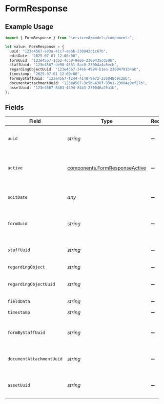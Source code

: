 # FormResponse

## Example Usage

```typescript
import { FormResponse } from "servicem8/models/components";

let value: FormResponse = {
  uuid: "123e4567-e83a-41c7-aebb-230042c1c67b",
  editDate: "2025-07-01 12:00:00",
  formUuid: "123e4567-1cb2-4cc0-9e6b-2300435cd50b",
  staffUuid: "123e4567-de90-4531-8ac0-23004a4c6ecb",
  regardingObjectUuid: "123e4567-34e6-4984-b1ea-23004791b4ab",
  timestamp: "2025-07-01 12:00:00",
  formByStaffUuid: "123e4567-f244-4140-9e72-230048c9c2bb",
  documentAttachmentUuid: "123e4567-9c5b-438f-9301-23004e9ef27b",
  assetUuid: "123e4567-8403-4494-84b3-230046a20a1b",
};
```

## Fields

| Field                                                                          | Type                                                                           | Required                                                                       | Description                                                                    | Example                                                                        |
| ------------------------------------------------------------------------------ | ------------------------------------------------------------------------------ | ------------------------------------------------------------------------------ | ------------------------------------------------------------------------------ | ------------------------------------------------------------------------------ |
| `uuid`                                                                         | *string*                                                                       | :heavy_minus_sign:                                                             | Unique identifier for this record                                              | 123e4567-e83a-41c7-aebb-230042c1c67b                                           |
| `active`                                                                       | [components.FormResponseActive](../../models/components/formresponseactive.md) | :heavy_minus_sign:                                                             | Record active/deleted flag.  Valid values are [0,1]                            |                                                                                |
| `editDate`                                                                     | *any*                                                                          | :heavy_minus_sign:                                                             | Timestamp at which record was last modified                                    | 2025-07-01 12:00:00                                                            |
| `formUuid`                                                                     | *string*                                                                       | :heavy_minus_sign:                                                             | N/A                                                                            | 123e4567-1cb2-4cc0-9e6b-2300435cd50b                                           |
| `staffUuid`                                                                    | *string*                                                                       | :heavy_minus_sign:                                                             | N/A                                                                            | 123e4567-de90-4531-8ac0-23004a4c6ecb                                           |
| `regardingObject`                                                              | *string*                                                                       | :heavy_minus_sign:                                                             | N/A                                                                            |                                                                                |
| `regardingObjectUuid`                                                          | *string*                                                                       | :heavy_minus_sign:                                                             | N/A                                                                            | 123e4567-34e6-4984-b1ea-23004791b4ab                                           |
| `fieldData`                                                                    | *string*                                                                       | :heavy_minus_sign:                                                             | N/A                                                                            |                                                                                |
| `timestamp`                                                                    | *string*                                                                       | :heavy_minus_sign:                                                             | N/A                                                                            | 2025-07-01 12:00:00                                                            |
| `formByStaffUuid`                                                              | *string*                                                                       | :heavy_minus_sign:                                                             | N/A                                                                            | 123e4567-f244-4140-9e72-230048c9c2bb                                           |
| `documentAttachmentUuid`                                                       | *string*                                                                       | :heavy_minus_sign:                                                             | N/A                                                                            | 123e4567-9c5b-438f-9301-23004e9ef27b                                           |
| `assetUuid`                                                                    | *string*                                                                       | :heavy_minus_sign:                                                             | N/A                                                                            | 123e4567-8403-4494-84b3-230046a20a1b                                           |